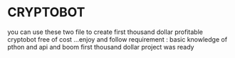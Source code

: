 # CRYPTOBOT
you can use these two file to create first thousand  dollar profitable cryptobot free of cost ...enjoy and follow
requirement :
basic knowledge of pthon and api 
and boom first thousand dollar project was ready 
